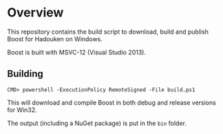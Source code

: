 # Overview

This repository contains the build script to download, build and publish
Boost for Hadouken on Windows.

Boost is built with MSVC-12 (Visual Studio 2013).

## Building

```
CMD> powershell -ExecutionPolicy RemoteSigned -File build.ps1
```

This will download and compile Boost in both debug and release versions for
Win32.

The output (including a NuGet package) is put in the `bin` folder.